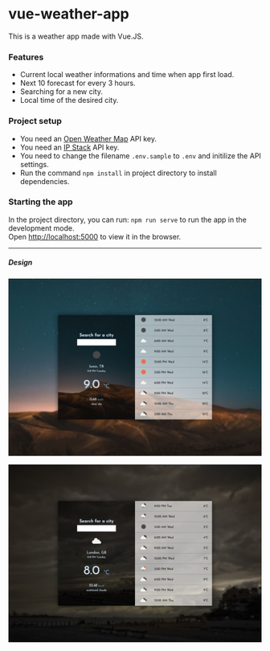 # vue-weather-app

This is a weather app made with Vue.JS.

### Features

- Current local weather informations and time when app first load.
- Next 10 forecast for every 3 hours.
- Searching for a new city.
- Local time of the desired city.

### Project setup

- You need an [Open Weather Map](https://openweathermap.org/) API key.
- You need an [IP Stack](https://ipstack.com/) API key.
- You need to change the filename `.env.sample` to `.env` and initilize the API settings.
- Run the command `npm install` in project directory to install dependencies.

### Starting the app

In the project directory, you can run: `npm run serve` to run the app in the development mode.<br />
Open [http://localhost:5000](http://localhost:5000) to view it in the browser.

---

##### Design

![Design 1](/src/assets/images/v1-1.png)

![Design 2](/src/assets/images/v1-2.png)
